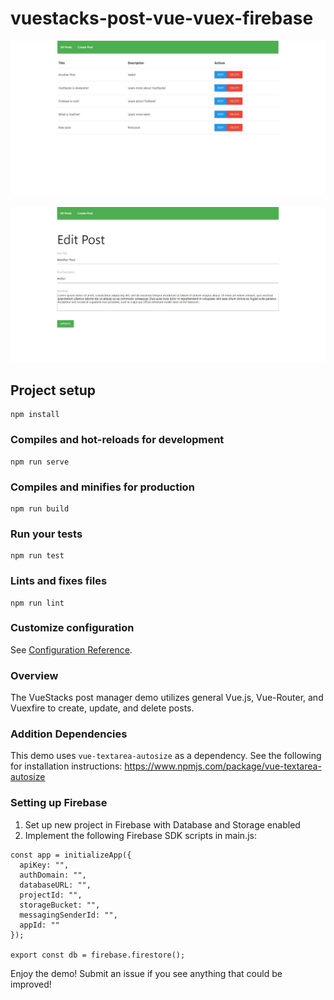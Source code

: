 # vuestacks-post-vue-vuex-firebase

![alt text](https://raw.githubusercontent.com/jsfanatik/vuestacks-post-vue-vuex-firebase/master/src/assets/vuestacks-post1.JPG)

![alt text](https://raw.githubusercontent.com/jsfanatik/vuestacks-post-vue-vuex-firebase/master/src/assets/vuestacks-post2.JPG)

## Project setup
```
npm install
```

### Compiles and hot-reloads for development
```
npm run serve
```

### Compiles and minifies for production
```
npm run build
```

### Run your tests
```
npm run test
```

### Lints and fixes files
```
npm run lint
```

### Customize configuration
See [Configuration Reference](https://cli.vuejs.org/config/).

### Overview

The VueStacks post manager demo utilizes general Vue.js, Vue-Router, and Vuexfire to create, update, and delete posts.

### Addition Dependencies

This demo uses ```vue-textarea-autosize``` as a dependency. See the following for installation instructions: https://www.npmjs.com/package/vue-textarea-autosize

### Setting up Firebase

1) Set up new project in Firebase with Database and Storage enabled
2) Implement the following Firebase SDK scripts in main.js:
```
const app = initializeApp({
  apiKey: "",
  authDomain: "",
  databaseURL: "",
  projectId: "",
  storageBucket: "",
  messagingSenderId: "",
  appId: ""
});

export const db = firebase.firestore();
```
Enjoy the demo! Submit an issue if you see anything that could be improved!




